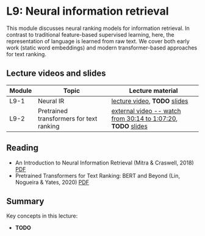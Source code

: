 # L9: Neural information retrieval

This module discusses neural ranking models for information retrieval. In contrast to traditional feature-based supervised learning, here, the representation of language is learned from raw text. We cover both early work (static word embeddings) and modern transformer-based approaches for text ranking.

## Lecture videos and slides

| **Module** | **Topic** | **Lecture material** |
| -- | -- | -- | 
| L9-1 | Neural IR | [lecture video](https://youtu.be/1TinPyQvd8c),  **TODO** [slides]() |
| L9-2 | Pretrained transformers for text ranking| [external video -- watch from 30:14 to 1:07:20](https://youtu.be/_Mmhl0egDmY?t=1814),  **TODO** [slides]() |

## Reading

  * An Introduction to Neural Information Retrieval (Mitra & Craswell, 2018) [PDF](https://www.microsoft.com/en-us/research/uploads/prod/2017/06/fntir2018-neuralir-mitra.pdf)
  * Pretrained Transformers for Text Ranking: BERT and Beyond (Lin, Nogueira & Yates, 2020) [PDF](https://arxiv.org/abs/2010.06467)


## Summary

Key concepts in this lecture:

 * **TODO**
